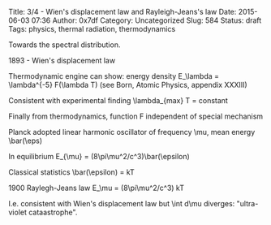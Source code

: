Title: 3/4 - Wien's displacement law and Rayleigh-Jeans's law
Date: 2015-06-03 07:36
Author: 0x7df
Category: Uncategorized
Slug: 584
Status: draft
Tags: physics, thermal radiation, thermodynamics

Towards the spectral distribution.

1893 - Wien's displacement law

Thermodynamic engine can show: energy density E_\lambda =
\lambda^{-5} F(\lambda T) (see Born, Atomic Physics, appendix XXXIII)

Consistent with experimental finding \lambda_{max} T = constant

Finally from thermodynamics, function F independent of special mechanism

Planck adopted linear harmonic oscillator of frequency \mu, mean energy
\bar(\\eps)

In equilibrium E_{\mu} = (8\pi\mu^2/c^3)\bar(\epsilon)

Classical statistics \bar(\epsilon) = kT

1900 Raylegh-Jeans law E_\mu = (8\pi\mu^2/c^3) kT

I.e. consistent with Wien's displacement law but \int d\mu diverges:
"ultra-violet cataastrophe".

